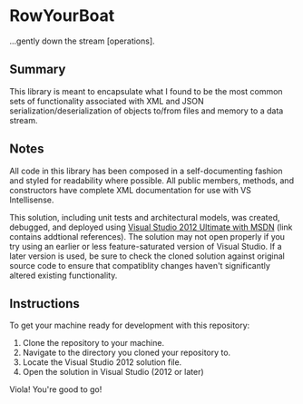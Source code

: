RowYourBoat
=============

...gently down the stream [operations].

Summary
-------

This library is meant to encapsulate what I found to be the most common sets of functionality associated with XML and JSON serialization/deserialization of objects to/from files and memory to a data stream.

Notes
-----

All code in this library has been composed in a self-documenting fashion and styled for readability where possible. All public members, methods, and constructors have complete XML documentation for use with VS Intellisense.

This solution, including unit tests and architectural models, was created, debugged, and deployed using [Visual Studio 2012 Ultimate with MSDN](http://en.wikipedia.org/wiki/Microsoft_Visual_Studio#Visual_Studio_2012) (link contains addtional references). The solution may not open properly if you try using an earlier or less feature-saturated version of Visual Studio. If a later version is used, be sure to check the cloned solution against original source code to ensure that compatiblity changes haven't significantly altered existing functionality.

Instructions
------------

To get your machine ready for development with this repository:

1. Clone the repository to your machine.
2. Navigate to the directory you cloned your repository to.
3. Locate the Visual Studio 2012 solution file.
3. Open the solution in Visual Studio (2012 or later)

Viola! You're good to go!
